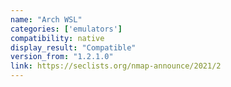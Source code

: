 ```yaml
---
name: "Arch WSL"
categories: ['emulators']
compatibility: native
display_result: "Compatible"
version_from: "1.2.1.0"
link: https://seclists.org/nmap-announce/2021/2
---
```

